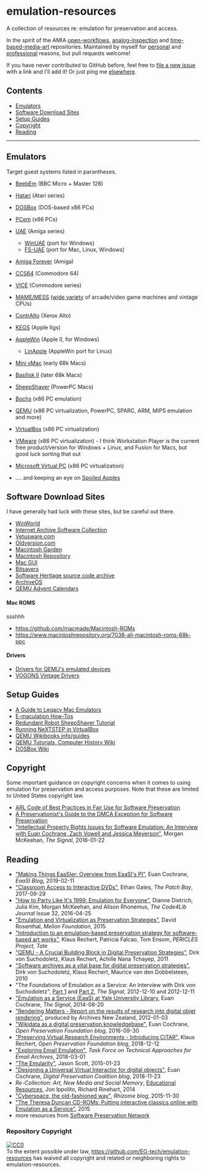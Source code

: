 # emulation-resources
A collection of resources re: emulation for preservation and access.

In the spirit of the AMIA [open-workflows](https://github.com/amiaopensource/open-workflows), [analog-inspection](https://github.com/amiaopensource/analog-inspection) and [time-based-media-art](https://github.com/amiaopensource/time-based-media-art) repositories. Maintained by myself for [personal](https://ethan-gates.com/talks/2018-02-20-talk-5) and [professional](https://softwarepreservationnetwork.org/eaasi) reasons, but pull requests welcome!

If you have never contributed to GitHub before, feel free to [file a new issue](https://github.com/EG-tech/emulation-resources/issues) with a link and I'll add it! Or just ping me [elsewhere](https://digipres.club/@The_BFOOL).

## Contents
- [Emulators](#emulators)
- [Software Download Sites](#software-download-sites)
- [Setup Guides](#setup-guides)
- [Copyright](#copyright)
- [Reading](#reading)
---

## Emulators

Target guest systems listed in parantheses.

- [BeebEm](http://www.mkw.me.uk/beebem/) (BBC Micro + Master 128)
- [Hatari](https://hatari.tuxfamily.org/) (Atari series)
- [DOSBox](https://www.dosbox.com/) (DOS-based x86 PCs)
- [PCem](http://pcem-emulator.co.uk/) (x86 PCs)
- [UAE](https://amiga.technology/) (Amiga series)
  - [WinUAE](http://www.winuae.net/) (port for Windows)
  - [FS-UAE](https://fs-uae.net/) (port for Mac, Linux, Windows)
- [Amiga Forever](https://www.amigaforever.com/) (Amiga)
- [CCS64](http://ccs64.com/) (Commodore 64)
- [VICE](http://vice-emu.sourceforge.net/) (Commodore series)
- [MAME/MESS](https://www.mamedev.org/) ([wide variety](http://www.progettoemma.net/mess/) of arcade/video game machines and vintage CPUs)
- [ContrAlto](https://github.com/livingcomputermuseum/ContrAlto) (Xerox Alto)
- [KEGS](http://kegs.sourceforge.net/) (Apple IIgs)
- [AppleWin](https://github.com/applewin/applewin) (Apple II, for Windows)
  - [LinApple](http://linapple.sourceforge.net/index.html) (AppleWin port for Linux)
- [Mini vMac](https://www.gryphel.com/c/minivmac/index.html) (early 68k Macs)
- [Basilisk II](https://basilisk.cebix.net/) (later 68k Macs)
- [SheepShaver](https://sheepshaver.cebix.net/) (PowerPC Macs)
- [Bochs](http://bochs.sourceforge.net/) (x86 PC emulation)
- [QEMU](https://www.qemu.org/) (x86 PC virtualization, PowerPC, SPARC, ARM, MIPS emulation and more)
- [VirtualBox](https://www.virtualbox.org/) (x86 PC virtualization)
- [VMware](https://www.vmware.com/products/personal-desktop-virtualization.html) (x86 PC virtualization) - I think Workstation Player is the current free product/version for Windows + Linux, and Fusion for Macs, but good luck sorting that out
- [Microsoft Virtual PC](https://www.microsoft.com/en-us/download/details.aspx?id=3702) (x86 PC virtualization)

- .... and keeping an eye on [Spoiled Apples](https://avpres.net/Spoiled_Apples/)

## Software Download Sites

I have generally had luck with these sites, but be careful out there.

- [WinWorld](https://winworldpc.com/home)
- [Internet Archive Software Collection](https://archive.org/details/software)
- [Vetusware.com](https://www.vetusware.com/)
- [Oldversion.com](http://www.oldversion.com/)
- [Macintosh Garden](http://macintoshgarden.org/)
- [Macintosh Repository](https://www.macintoshrepository.org)
- [Mac GUI](https://www.macgui.com/)
- [Bitsavers](http://bitsavers.org/bits)
- [Software Heritage source code archive](https://archive.softwareheritage.org/)
- [ArchiveOS](https://archiveos.org/)
- [QEMU Advent Calendars](https://www.qemu-advent-calendar.org/)

#### Mac ROMS
ssshhh
- https://github.com/macmade/Macintosh-ROMs
- https://www.macintoshrepository.org/7038-all-macintosh-roms-68k-ppc

#### Drivers
- [Drivers for QEMU's emulated devices](http://www.claunia.com/qemu/drivers/)
- [VOGONS Vintage Drivers](http://vogonsdrivers.com/)


## Setup Guides

- [A Guide to Legacy Mac Emulators](https://patchbay.tech/2018/05/21/a-guide-to-legacy-mac-emulators/)
- [E-maculation How-Tos](https://emaculation.com/doku.php)
- [Redundant Robot SheepShaver Tutorial](http://www.redundantrobot.com/sheepshaver.html)
- [Running NeXTSTEP in VirtualBox](https://sites.google.com/site/benvirtualbox/home/nextstep)
- [QEMU Wikibooks info/guides](https://en.wikibooks.org/wiki/QEMU)
- [QEMU Tutorials, Computer History Wiki](http://gunkies.org/wiki/Category:QEMU_Tutorials)
- [DOSBox Wiki](https://www.dosbox.com/wiki/Basic_Setup_and_Installation_of_DosBox)

## Copyright

Some important guidance on copyright concerns when it comes to using emulation for preservation and access purposes. Note that these are limited to United States copyright law.

- [ARL Code of Best Practices in Fair Use for Software Preservation](https://www.arl.org/storage/documents/publications/2018.09.24_softwarepreservationcode.pdf)
- [A Preservationist's Guide to the DMCA Exception for Software Preservation](http://softwarepn.webmasters21.com/wp-content/uploads/2019/01/2018-12_DMCAchecklist_updated_12132018.pdf)
- ["Intellectual Property Rights Issues for Software Emulation: An Interview with Euan Cochrane, Zach Vowell and Jessica Meyerson"](https://blogs.loc.gov/thesignal/2016/01/intellectual-property-rights-issues-for-software-emulation-an-interview-with-euan-cochrane-zach-vowell-and-jessica-meyerson/), Morgan McKeehan, *The Signal*, 2016-01-22

## Reading

- ["Making Things EaaSIer: Overview from EaaSI's PI"](https://www.softwarepreservationnetwork.org/blog/making-things-eaasier-overview-from-eaasis-pi/), Euan Cochrane, *EaaSI Blog*, 2019-02-11
- ["Classroom Access to Interactive DVDs"](https://patchbay.tech/2017/09/29/classroom-access-to-interactive-dvds/), Ethan Gates, *The Patch Bay*, 2017-09-29
- ["How to Party Like It's 1999: Emulation for Everyone"](https://journal.code4lib.org/articles/11386), Dianne Dietrich, Julia Kim, Morgan McKeehan, and Alison Rhonemus, *The Code4Lib Journal* Issue 32, 2016-04-25
- ["Emulation and Virtualization as Preservation Strategies"](https://mellon.org/media/filer_public/0c/3e/0c3eee7d-4166-4ba6-a767-6b42e6a1c2a7/rosenthal-emulation-2015.pdf), David Rosenthal, *Mellon Foundation*, 2015
- ["Introduction to an emulation-based preservation strategy for software-based art works"](https://www.tate.org.uk/download/file/fid/105887), Klaus Rechert, Patricia Falcao, Tom Ensom, *PERICLES Project, Tate*
- ["QEMU - A Crucial Building Block in Digital Preservation Strategies"](http://eprints.rclis.org/15406/1/qemu-in-ltp.pdf), Dirk von Suchodoletz, Klaus Rechert, Achille Nana Tchayep, 2011
- ["Software archives as a vital base for digital preservation strategies"](http://eprints.rclis.org/14732/1/OR2010-SoftwareArchives-IEEE.pdf), Dirk von Suchodoletz, Klaus Rechert, Maurice van den Dobbelsteen, 2010
- "The Foundations of Emulation as a Service: An Interview with Dirk von Suchodoletz", [Part 1](https://blogs.loc.gov/thesignal/2012/12/the-foundations-of-emulation-as-a-service-an-interview-with-dirk-von-suchodoletz-part-one/) and [Part 2](https://blogs.loc.gov/thesignal/2012/12/the-foundations-of-emulation-as-a-service-an-interview-with-dirk-von-suchodoletz-part-two/), *The Signal*, 2012-12-10 and 2012-12-11
- ["Emulation as a Service (EaaS) at Yale University Library](https://blogs.loc.gov/thesignal/2014/08/emulation-as-a-service-eaas-at-yale-university-library/), Euan Cochrane, *The Signal*, 2014-08-20
- ["Rendering Matters - Report on the results of research into digital objet rendering"](http://archives.govt.nz/rendering-matters-report-results-research-digital-object-rendering), produced by Archives New Zealand, 2012-01-03
- ["Wikidata as a digital preservation knowledgebase"](https://openpreservation.org/blog/2016/09/30/wikidata-as-a-digital-preservation-knowledgebase/), Euan Cochrane, *Open Preservation Foundation blog*, 2016-09-30
- ["Preserving Virtual Research Environments - Introducing CiTAR"](https://openpreservation.org/blog/2018/12/12/preserving-virtual-research-environments-introducing-citar-part-1/), Klaus Rechert, *Open Preservation Foundation blog*, 2018-12-12
- ["Exploring Email Emulation"](http://www.emailarchivestaskforce.org/documents/exploring-email-emulation/), *Task Force on Technical Approaches for Email Archives*, 2018-03-01
- ["The Emularity"](http://ascii.textfiles.com/archives/4546), Jason Scott, 2015-01-23
- ["Designing a Universal Virtual Interactor for digital objects"](https://dpconline.org/blog/idpd/designing-a-uvi-for-digital-objects), Euan Cochrane, *Digital Preservation Coalition blog*, 2018-11-23
- *Re-Collection: Art, New Media and Social Memory*, [Educational Resources](http://re-collection.net/educational_resources.html), Jon Ippolito, Richard Rinehart, 2014
- ["Cyberspace, the old-fashioned way"](https://rhizome.org/editorial/2015/nov/30/oldweb-today/), *Rhizome blog*, 2015-11-30
- ["The Theresa Duncan CD-ROMs: Putting interactive classics online with Emulation as a Service"](https://artsandculture.google.com/exhibit/qgIS10kvri3IJw), 2015
- more resources from [Software Preservation Network](https://www.softwarepreservationnetwork.org/spn-resources/)


### Repository Copyright
<p xmlns:dct="http://purl.org/dc/terms/" xmlns:vcard="https://www.w3.org/2001/vcard-rdf/3.0#">
  <a rel="license"
     href="https://creativecommons.org/publicdomain/zero/1.0/">
    <img src="https://licensebuttons.net/p/zero/1.0/88x31.png" style="border-style: none;" alt="CC0" />
  </a>
  <br />
  To the extent possible under law,
  <a rel="dct:publisher"
     href="https://github.com/EG-tech/emulation-resources">https://github.com/EG-tech/emulation-resources</a>
  has waived all copyright and related or neighboring rights to
  <span property="dct:title">emulation-resources</span>.
</p>
